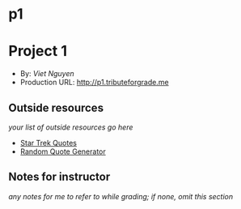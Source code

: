 # p1
# Project 1
+ By: *Viet Nguyen*
+ Production URL: <http://p1.tributeforgrade.me>

## Outside resources
*your list of outside resources go here*
* [Star Trek Quotes](https://www.needsomefun.net/best-star-trek-quotes-ever/)
* [Random Quote Generator](http://watchout4snakes.com/wo4snakes/Random/RandomParagraph)

## Notes for instructor
*any notes for me to refer to while grading; if none, omit this section*
